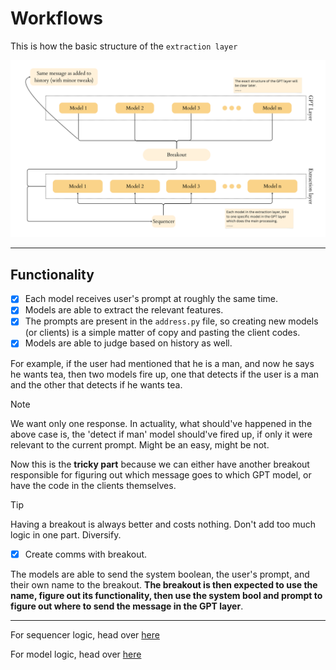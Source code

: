# Workflows

This is how the basic structure of the `extraction layer`

![Extraction layer](./idea/ExtractionLayer.png)

---

## Functionality

- [x] Each model receives user's prompt at roughly the same time.
- [x] Models are able to extract the relevant features.
- [x] The prompts are present in the `address.py` file, so creating new models (or clients) is a simple matter of copy and pasting the client codes.
- [x] Models are able to judge based on history as well. 

For example, if the user had mentioned that he is a man, and now he says he wants tea, then two models fire up, one that detects if the user is a man and the other that detects if he wants tea.

> [!NOTE]
> We want only one response. In actuality, what should've happened in the above case is, the 'detect if man' model should've fired up, if only it were relevant to the current prompt. Might be an easy, might be not.

Now this is the **tricky part** because we can either have another breakout responsible for figuring out which message goes to which GPT model, or have the code in the clients themselves.

> [!TIP]
> Having a breakout is always better and costs nothing. Don't add too much logic in one part. Diversify.

- [x] Create comms with breakout.

The models are able to send the system boolean, the user's prompt, and their own name to the breakout. **The breakout is then expected to use the name, figure out its functionality, then use the system bool and prompt to figure out where to send the message in the GPT layer**.

---



For sequencer logic, head over [here](../Sequencer/idea/Workflow_sequencer.md)

For model logic, head over [here](./idea/Workflow_clients.md)